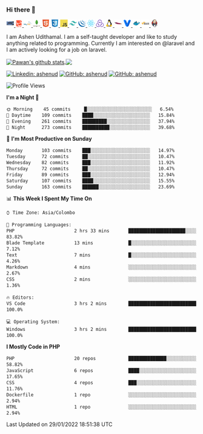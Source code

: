 ### Hi there 👋

<a align="center" href="https://github.com/ashenud"> <img width="20px" src="https://raw.githubusercontent.com/devicons/devicon/master/icons/php/php-original.svg" alt="ashenud: PHP" /> <img width="18px" src="https://raw.githubusercontent.com/devicons/devicon/master/icons/laravel/laravel-plain-wordmark.svg" alt="ashenud: Laravel" /> <img width="20px" src="https://raw.githubusercontent.com/devicons/devicon/master/icons/mysql/mysql-original-wordmark.svg" alt="ashenud: MySQL" /> <img width="20px" src="https://raw.githubusercontent.com/devicons/devicon/master/icons/mongodb/mongodb-original-wordmark.svg" alt="ashenud: mongoDB" />  <img width="20px" src="https://raw.githubusercontent.com/devicons/devicon/master/icons/html5/html5-original.svg" alt="ashenud: HTML5" /> <img width="20px" src="https://raw.githubusercontent.com/devicons/devicon/master/icons/css3/css3-original.svg" alt="ashenud: CSS3" /> <img width="20px" src="https://raw.githubusercontent.com/devicons/devicon/master/icons/javascript/javascript-original.svg" alt="ashenud: Javascript" /> <img width="20px" src="https://raw.githubusercontent.com/devicons/devicon/master/icons/tailwindcss/tailwindcss-plain.svg" alt="ashenud: Tailwindcss" /> <img width="20px" src="https://raw.githubusercontent.com/devicons/devicon/master/icons/jquery/jquery-original.svg" alt="ashenud: Jquery" /> <img width="20px" src="https://raw.githubusercontent.com/devicons/devicon/master/icons/react/react-original.svg" alt="ashenud: React" /> <img width="20px" src="https://raw.githubusercontent.com/devicons/devicon/master/icons/redux/redux-original.svg" alt="ashenud: Redux" /> <img width="20px" src="https://raw.githubusercontent.com/devicons/devicon/master/icons/linux/linux-original.svg" alt="ashenud: Linux" /> <img width="20px" src="https://raw.githubusercontent.com/devicons/devicon/master/icons/apache/apache-original.svg" alt="ashenud: Apache" /> <img width="20px" src="https://raw.githubusercontent.com/devicons/devicon/master/icons/vagrant/vagrant-original.svg" alt="ashenud: Vagrant" /> <img width="20px" src="https://raw.githubusercontent.com/devicons/devicon/master/icons/docker/docker-original.svg" alt="ashenud: Docker" /> <img width="20px" src="https://raw.githubusercontent.com/devicons/devicon/master/icons/amazonwebservices/amazonwebservices-original-wordmark.svg" alt="ashenud: AWS" /> <img width="20px" src="https://raw.githubusercontent.com/devicons/devicon/master/icons/jenkins/jenkins-original.svg" alt="ashenud: Jenkins" /> </a>

I am Ashen Udithamal. I am a self-taught developer and like to study anything related to programming. Currently I am interested on @laravel and I am actively looking for a job on laravel.

<a href="https://github.com/ashenud">
    <img height="150px" align="center" src="https://github-readme-stats.vercel.app/api?username=ashenud&show_icons=true&theme=nord&line_height=27" alt="Pawan's github stats"/>
</a>
<a href="https://github.com/ashenud">
    <img height="150px" align="center" src="https://github-readme-stats.vercel.app/api/top-langs/?username=ashenud&theme=nord&layout=compact&langs_count=6" />
</a>

[![Linkedin: ashenud](https://img.shields.io/badge/-ashenud-blue?style=flat-square&logo=Linkedin&logoColor=white&link=https://www.linkedin.com/in/ashenud/)](https://www.linkedin.com/in/ashenud/)
[![GitHub: ashenud](https://img.shields.io/github/followers/ashenud?label=follow&style=social)](https://github.com/ashenud)
[![GitHub: ashenud](https://img.shields.io/github/stars/ashenud?label=stars&style=social)](https://github.com/ashenud)
<!-- [![website](https://img.shields.io/badge/PortfolioWebsite-ashenud.live-2648ff?style=flat-square&logo=google-chrome)](https://ashenud.live/) -->

<!--START_SECTION:waka-->
![Profile Views](http://img.shields.io/badge/Profile%20Views-27-blue)

**I'm a Night 🦉** 

```text
🌞 Morning    45 commits     █░░░░░░░░░░░░░░░░░░░░░░░░   6.54% 
🌆 Daytime    109 commits    ████░░░░░░░░░░░░░░░░░░░░░   15.84% 
🌃 Evening    261 commits    █████████░░░░░░░░░░░░░░░░   37.94% 
🌙 Night      273 commits    ██████████░░░░░░░░░░░░░░░   39.68%

```
📅 **I'm Most Productive on Sunday** 

```text
Monday       103 commits    ███░░░░░░░░░░░░░░░░░░░░░░   14.97% 
Tuesday      72 commits     ██░░░░░░░░░░░░░░░░░░░░░░░   10.47% 
Wednesday    82 commits     ███░░░░░░░░░░░░░░░░░░░░░░   11.92% 
Thursday     72 commits     ██░░░░░░░░░░░░░░░░░░░░░░░   10.47% 
Friday       89 commits     ███░░░░░░░░░░░░░░░░░░░░░░   12.94% 
Saturday     107 commits    ████░░░░░░░░░░░░░░░░░░░░░   15.55% 
Sunday       163 commits    ██████░░░░░░░░░░░░░░░░░░░   23.69%

```


📊 **This Week I Spent My Time On** 

```text
⌚︎ Time Zone: Asia/Colombo

💬 Programming Languages: 
PHP                      2 hrs 33 mins       █████████████████████░░░░   83.82% 
Blade Template           13 mins             █░░░░░░░░░░░░░░░░░░░░░░░░   7.12% 
Text                     7 mins              █░░░░░░░░░░░░░░░░░░░░░░░░   4.26% 
Markdown                 4 mins              ░░░░░░░░░░░░░░░░░░░░░░░░░   2.67% 
CSS                      2 mins              ░░░░░░░░░░░░░░░░░░░░░░░░░   1.36%

🔥 Editors: 
VS Code                  3 hrs 2 mins        █████████████████████████   100.0%

💻 Operating System: 
Windows                  3 hrs 2 mins        █████████████████████████   100.0%

```

**I Mostly Code in PHP** 

```text
PHP                      20 repos            ██████████████░░░░░░░░░░░   58.82% 
JavaScript               6 repos             ████░░░░░░░░░░░░░░░░░░░░░   17.65% 
CSS                      4 repos             ███░░░░░░░░░░░░░░░░░░░░░░   11.76% 
Dockerfile               1 repo              ░░░░░░░░░░░░░░░░░░░░░░░░░   2.94% 
HTML                     1 repo              ░░░░░░░░░░░░░░░░░░░░░░░░░   2.94%

```



 Last Updated on 29/01/2022 18:51:38 UTC
<!--END_SECTION:waka-->
